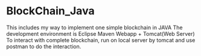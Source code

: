 # BlockChain_Java

This includes my way to implement one simple blockchain in JAVA 
The development environment is Eclipse Maven Webapp + Tomcat(Web Server)
To interact with complete blockchain, run on local server by tomcat
and use postman to do the interaction.
